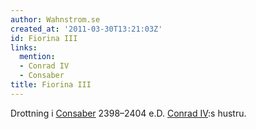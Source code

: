 ```yaml
---
author: Wahnstrom.se
created_at: '2011-03-30T13:21:03Z'
id: Fiorina III
links:
  mention:
  - Conrad IV
  - Consaber
title: Fiorina III
---
```


Drottning i [Consaber] 2398–2404 e.D. [Conrad IV][]:s hustru.

  [Consaber]: Consaber
  [Conrad IV]: Conrad_IV